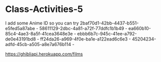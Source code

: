 # Class-Activities-5
I add some Anime ID so you can try 
2baf70d1-42bb-4437-b551-e5fed5a87abe -
58611129-2dbc-4a81-a72f-77ddfc1b1b49 -
ea660b10-85c4-4ae3-8a5f-41cea3648e3e -
ebbb6b7c-945c-41ee-a792-de0e43191bd8 -
ff24da26-a969-4f0e-ba1e-a122ead6c6e3 -
45204234-adfd-45cb-a505-a8e7a676b114 -

https://ghibliapi.herokuapp.com/films

